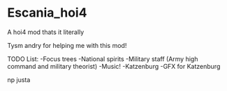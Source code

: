 # Escania_hoi4
A hoi4 mod thats it literally 

Tysm andry for helping me with this mod!

TODO List: 
  -Focus trees 
  -National spirits 
  -Military staff (Army high command and military theorist) 
  -Music! 
  -Katzenburg 
  -GFX for Katzenburg 
  

np justa 
